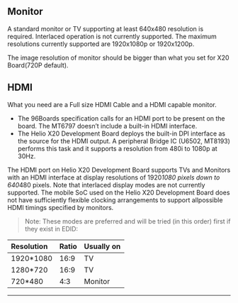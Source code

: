 ## Monitor

A standard monitor or TV supporting at least 640x480 resolution is required. Interlaced operation is not currently supported. The maximum resolutions currently supported are 1920x1080p or 1920x1200p.

The image resolution of monitor should be bigger than what you set for X20 Board(720P default).

## HDMI

What you need are a Full size HDMI Cable and a HDMI capable monitor.

- The 96Boards specification calls for an HDMI port to be present on the board. The MT6797 doesn’t include a built-in HDMI interface.
- The Helio X20 Development Board deploys the built-in DPI interface as the source for the HDMI output. A peripheral Bridge IC (U6502, MT8193) performs this task and it supports a resolution from 480i to 1080p at 30Hz. 

The HDMI port on Helio X20 Development Board supports TVs and Monitors with an HDMI interface at display resolutions of 1920*1080 pixels down to 640*480 pixels. Note that interlaced display modes are not currently supported. The mobile SoC used on the Helio X20 Development Board does not have sufficiently flexible clocking arrangements to support allpossible HDMI timings specified by monitors. 

> Note: These modes are preferred and will be tried (in this order) first if they exist in EDID:

|   Resolution            |    Ratio               |    Usually on          |
|:------------------------|:-----------------------|:-----------------------|
| 1920*1080               | 16:9                   | TV                     |           
| 1280*720                | 16:9                   | TV                     |           
| 720*480                 | 4:3                    | Monitor                |           

*** 

